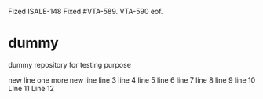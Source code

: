 Fized ISALE-148 Fixed #VTA-589.
VTA-590 eof.


dummy
=====

dummy repository for testing purpose

new line
one more new line 
line 3
line 4
line 5
line 6
line 7
line 8
line 9
line 10
LIne 11
Line 12
